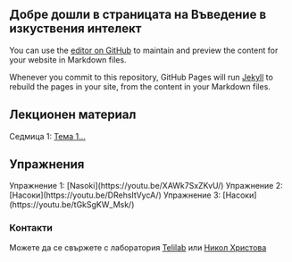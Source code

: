 ## Добре дошли в страницата на Въведение в изкуствения интелект

You can use the [editor on GitHub](https://github.com/nicole-christoff/IKTvNOS.github.io/edit/gh-pages/index.md) to maintain and preview the content for your website in Markdown files.

Whenever you commit to this repository, GitHub Pages will run [Jekyll](https://jekyllrb.com/) to rebuild the pages in your site, from the content in your Markdown files.

<h2 id="lecture-content">Лекционен материал</h2>

Седмица 1: [Тема 1...](https://github.com/nicole-christoff/IKTvNOS.github.io/blob/main/file/M1.2.%D0%98%D0%BD%D1%82%D0%B5%D0%BB%D0%B8%D0%B3%D0%B5%D0%BD%D1%82%D0%B5%D0%BD%20%D0%B0%D0%B3%D0%B5%D0%BD%D1%82.pptx.pdf)

<h2 id="lecture-content">Упражнения</h2>
Упражнение 1: [Nasoki](https://youtu.be/XAWk7SxZKvU/)
Упражнение 2: [Насоки](https://youtu.be/DRehsItVycA/)
Упражнение 3: [Насоки](https://youtu.be/tGkSgKW_Msk/)

### Контакти

Можете да се свържете с лаборатория [Telilab](http://telilab.tu-sofia.bg/) или [Никол Христова](mailto:nicole.christoff@tu-sofia.bg)
